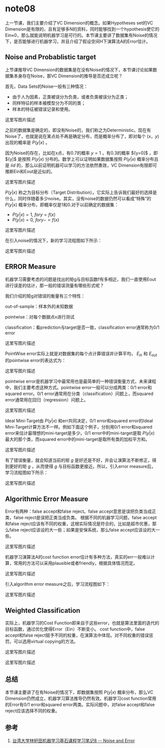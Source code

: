 # note08

上一节课，我们主要介绍了VC Dimension的概念。如果Hypotheses set的VC Dimension是有限的，且有足够多N的资料，同时能够找到一个hypothesis使它的Ein≈0，那么就能说明机器学习是可行的。本节课主要讲了数据集有Noise的情况下，是否能够进行机器学习，并且介绍了假设空间H下演算法A的Error估计。

## Noise and Probablistic target

上节课推导VC Dimension的数据集是在没有Noise的情况下，本节课讨论如果数据集本身存在Noise，那VC Dimension的推导是否还成立呢？

首先，Data Sets的Noise一般有三种情况：

- 由于人为因素，正类被误分为负类，或者负类被误分为正类；
- 同样特征的样本被模型分为不同的类；
- 样本的特征被错误记录和使用。

这里写图片描述

之前的数据集是确定的，即没有Noise的，我们称之为Deterministic。现在有Noise了，也就是说在某点处不再是确定分布，而是概率分布了，即对每个 ${(x，y)}$ 出现的概率是 ${P(y|x)}$ 。

因为Noise的存在，比如在x点，有0.7的概率 ${y=1}$ ，有0.3的概率 ${y=0]$ ，即 ${y]$ 是按照 ${P(y|x)}$ 分布的。数学上可以证明如果数据集按照 ${P(y|x)}$ 概率分布且是 ${iid}$ 的，那么以前证明机器可以学习的方法依然奏效，VC Dimension有限即可推断Ein和Eout是近似的。

这里写图片描述

 ${P(y|x)}$ 称之为目标分布（Target Distribution）。它实际上告诉我们最好的选择是什么，同时伴随着多少noise。其实，没有noise的数据仍然可以看成“特殊”的 ${P(y|x)}$ 概率分布，即概率仅是1和0.对于以前确定的数据集： 

 - ${P(y|x) =1,\ for y=f(x)}$
 - ${P(y|x) =0,\ for y -= f(x)}$

这里写图片描述

在引入noise的情况下，新的学习流程图如下所示：

这里写图片描述

## ERROR Measure

机器学习需要考虑的问题是找出的矩g与目标函数f有多相近，我们一直使用Eout进行误差的估计，那一般的错误测量有哪些形式呢？

我们介绍的矩g对错误的衡量有三个特性：

out-of-sample：样本外的未知数据

pointwise：对每个数据点x进行测试

classification：看prediction与target是否一致，classification error通常称为0/1 error

这里写图片描述

PointWise error实际上就是对数据集的每个点计算错误并计算平均， ${E_{in}}$ 和 ${E_{out}}$ 的pointwise error的表达式为：

这里写图片描述

pointwise error是机器学习中最常用也是最简单的一种错误衡量方式，未来课程中，我们主要考虑这种方式。pointwise error一般可以分成两类：0/1 error和squared error。0/1 error通常用在分类（classification）问题上，而squared error通常用在回归（regression）问题上。

这里写图片描述

Ideal Mini-Target由 ${P(y|x)}$ 和err共同决定，0/1 error和squared error的Ideal Mini-Target计算方法不一样。例如下面这个例子，分别用0/1 error和squared error来估计最理想的mini-target是多少。0/1 error中的mini-target是取 ${P(y|x)}$ 最大的那个类，而squared error中的mini-target是取所有类的加权平方和。

这里写图片描述

有了错误衡量，就会知道当前的矩 ${g}$ 是好还是不好，并会让演算法不断修正，得到更好的矩 ${g}$ ，从而使得 ${g}$ 与目标函数更接近。所以，引入error measure后，学习流程图如下所示：

这里写图片描述

## Algorithmic Error Measure

Error有两种：false accept和false reject。false accept意思是误把负类当成正类，false reject是误把正类当成负类。 根据不同的机器学习问题，false accept和false reject应该有不同的权重，这根实际情况是符合的，比如是超市优惠，那么false reject应该设的大一些；如果是安保系统，那么false accept应该设的大一些。

这里写图片描述

机器学习演算法A的cost function error估计有多种方法，真实的err一般难以计算，常用的方法可以采用plausible或者friendly，根据具体情况而定。

这里写图片描述

引入algorithm error measure之后，学习流程图如下：

这里写图片描述

## Weighted Classification

实际上，机器学习的Cost Function即来自于这些error，也就是算法里面的迭代的目标函数，通过优化使得Error（Ein）不断变小。 
cost function中，false accept和false reject赋予不同的权重，在演算法中体现。对不同权重的错误惩罚，可以选用virtual copying的方法。

这里写图片描述

这里写图片描述

## 总结

本节课主要讲了在有Noise的情况下，即数据集按照 ${P(y|x)}$ 概率分布，那么VC Dimension仍然成立，机器学习算法推导仍然有效。机器学习cost function常用的Error有0/1 error和squared error两类。实际问题中，对false accept和false reject应该选择不同的权重。

## 参考

1. [台湾大学林轩田机器学习基石课程学习笔记8 -- Noise and Error](http://blog.csdn.net/red_stone1/article/details/71512186)